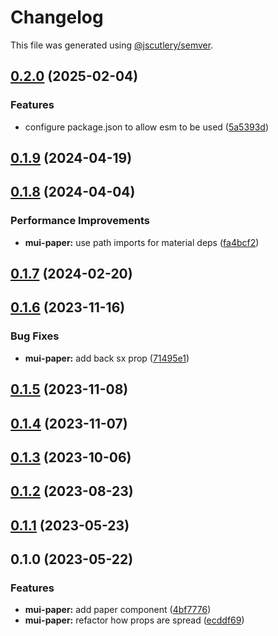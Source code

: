 # Changelog

This file was generated using [@jscutlery/semver](https://github.com/jscutlery/semver).

## [0.2.0](https://github.com/Availity/element/compare/@availity/mui-paper@0.1.9...@availity/mui-paper@0.2.0) (2025-02-04)


### Features

* configure package.json to allow esm to be used ([5a5393d](https://github.com/Availity/element/commit/5a5393de761f52608e714dd94a05106937dd95db))

## [0.1.9](https://github.com/Availity/element/compare/@availity/mui-paper@0.1.8...@availity/mui-paper@0.1.9) (2024-04-19)

## [0.1.8](https://github.com/Availity/element/compare/@availity/mui-paper@0.1.7...@availity/mui-paper@0.1.8) (2024-04-04)


### Performance Improvements

* **mui-paper:** use path imports for material deps ([fa4bcf2](https://github.com/Availity/element/commit/fa4bcf27a1f0946593f71634fe2ba0408c5729cb))

## [0.1.7](https://github.com/Availity/element/compare/@availity/mui-paper@0.1.6...@availity/mui-paper@0.1.7) (2024-02-20)

## [0.1.6](https://github.com/Availity/element/compare/@availity/mui-paper@0.1.5...@availity/mui-paper@0.1.6) (2023-11-16)

### Bug Fixes

- **mui-paper:** add back sx prop ([71495e1](https://github.com/Availity/element/commit/71495e1855ddfcc5f7c5c7f4bb2c98fbe37d5252))

## [0.1.5](https://github.com/Availity/element/compare/@availity/mui-paper@0.1.4...@availity/mui-paper@0.1.5) (2023-11-08)

## [0.1.4](https://github.com/Availity/element/compare/@availity/mui-paper@0.1.3...@availity/mui-paper@0.1.4) (2023-11-07)

## [0.1.3](https://github.com/Availity/element/compare/@availity/mui-paper@0.1.2...@availity/mui-paper@0.1.3) (2023-10-06)

## [0.1.2](https://github.com/Availity/element/compare/@availity/mui-paper@0.1.1...@availity/mui-paper@0.1.2) (2023-08-23)

## [0.1.1](https://github.com/Availity/element/compare/@availity/mui-paper@0.1.0...@availity/mui-paper@0.1.1) (2023-05-23)

## 0.1.0 (2023-05-22)

### Features

- **mui-paper:** add paper component ([4bf7776](https://github.com/Availity/element/commit/4bf7776a0f19e3566983e176901233a6292fa745))
- **mui-paper:** refactor how props are spread ([ecddf69](https://github.com/Availity/element/commit/ecddf6908fdb69418705cb854aa84c419de3ee55))
